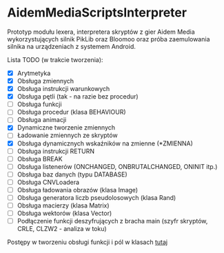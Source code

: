 # AidemMediaScriptsInterpreter
Prototyp modułu lexera, interpretera skryptów z gier Aidem Media wykorzystujących silnik PikLib oraz Bloomoo oraz próba zaemulowania silnika na urządzeniach z systemem Android.

Lista TODO (w trakcie tworzenia):
- [x] Arytmetyka
- [x] Obsługa zmiennych
- [x] Obsługa instrukcji warunkowych
- [x] Obsługa pętli (tak - na razie bez procedur)
- [ ] Obsługa funkcji
- [ ] Obsługa procedur (klasa BEHAVIOUR)
- [ ] Obsługa animacji
- [x] Dynamiczne tworzenie zmiennych
- [ ] Ładowanie zmiennych ze skryptów
- [x] Obsługa dynamicznych wskaźników na zmienne (*ZMIENNA)
- [ ] Obsługa instrukcji RETURN
- [ ] Obsługa BREAK
- [ ] Obsługa listenerów (ONCHANGED, ONBRUTALCHANGED, ONINIT itp.)
- [ ] Obsługa baz danych (typu DATABASE)
- [ ] Obsługa CNVLoadera
- [ ] Obsługa ładowania obrazów (klasa Image)
- [ ] Obsługa generatora liczb pseudolosowych (klasa Rand)
- [ ] Obsługa macierzy (klasa Matrix)
- [ ] Obsługa wektorów (klasa Vector)
- [ ] Podłączenie funkcji deszyfrujących z bracha main (szyfr skryptów, CRLE, CLZW2 - analiza w toku)

Postępy w tworzeniu obsługi funkcji i pól w klasach [tutaj](Interpreter.md)
